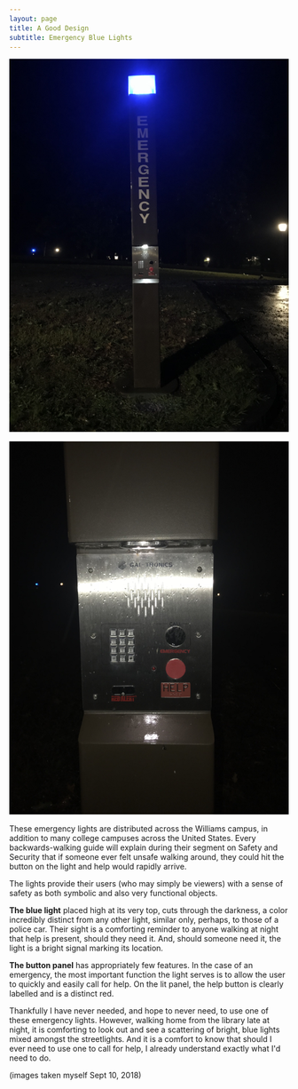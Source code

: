 ```yaml
---
layout: page
title: A Good Design
subtitle: Emergency Blue Lights
---
```

![good 0](/img/good-design-0.jpg)

![good 1](/img/good-design-1.jpg)

These emergency lights are distributed across the Williams campus, in addition to many college campuses across the United States. Every backwards-walking guide will explain during their segment on Safety and Security that if someone ever felt unsafe walking around, they could hit the button on the light and help would rapidly arrive.

The lights provide their users (who may simply be viewers) with a sense of safety as both symbolic and also very functional objects.

**The blue light** placed high at its very top, cuts through the darkness, a color incredibly distinct from any other light, similar only, perhaps, to those of a police car. Their sight is a comforting reminder to anyone walking at night that help is present, should they need it. And, should someone need it, the light is a bright signal marking its location.

**The button panel** has appropriately few features. In the case of an emergency, the most important function the light serves is to allow the user to quickly and easily call for help. On the lit panel, the help button is clearly labelled and is a distinct red.

Thankfully I have never needed, and hope to never need, to use one of these emergency lights. However, walking home from the library late at night, it is comforting to look out and see a scattering of bright, blue lights mixed amongst the streetlights. And it is a comfort to know that should I ever need to use one to call for help, I already understand exactly what I'd need to do.


(images taken myself Sept 10, 2018)
